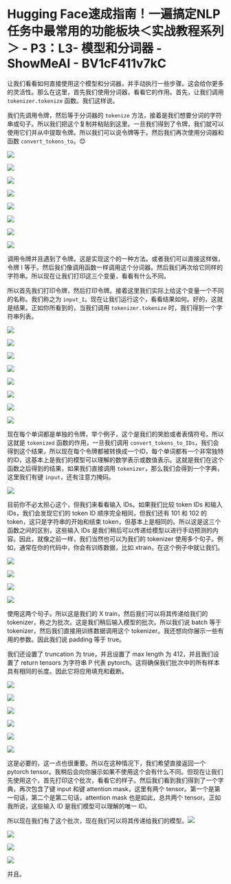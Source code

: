# Hugging Face速成指南！一遍搞定NLP任务中最常用的功能板块＜实战教程系列＞ - P3：L3- 模型和分词器 - ShowMeAI - BV1cF411v7kC

让我们看看如何直接使用这个模型和分词器，并手动执行一些步骤。这会给你更多的灵活性。那么在这里，首先我们使用分词器，看看它的作用。首先，让我们调用 `tokenizer.tokenize` 函数。我们这样说。

我们先调用令牌，然后等于分词器的 `tokenize` 方法，接着是我们想要分词的字符串或句子。所以我们把这个复制并粘贴到这里。一旦我们得到了令牌，我们就可以使用它们并从中提取令牌。所以我们可以说令牌等于。然后我们再次使用分词器和函数 `convert_tokens_to`。😊

![](img/4e0ddcb38791825272bb7f961349fc05_1.png)

![](img/4e0ddcb38791825272bb7f961349fc05_2.png)

![](img/4e0ddcb38791825272bb7f961349fc05_3.png)

![](img/4e0ddcb38791825272bb7f961349fc05_4.png)

![](img/4e0ddcb38791825272bb7f961349fc05_5.png)

![](img/4e0ddcb38791825272bb7f961349fc05_6.png)

![](img/4e0ddcb38791825272bb7f961349fc05_7.png)

![](img/4e0ddcb38791825272bb7f961349fc05_8.png)

调用令牌并且遇到了令牌。这是实现这个的一种方法。或者我们可以直接这样做，令牌 I 等于。然后我们像调用函数一样调用这个分词器。然后我们再次给它同样的字符串。所以现在让我们打印这三个变量，看看有什么不同。

所以首先我们打印令牌，然后打印令牌。接着这里我们实际上给这个变量一个不同的名称。我们称之为 `input_I`。现在让我们运行这个，看看结果如何。好的，这就是结果。正如你所看到的，当我们调用 `tokenizer.tokenize` 时，我们得到一个字符串列表。

![](img/4e0ddcb38791825272bb7f961349fc05_10.png)

![](img/4e0ddcb38791825272bb7f961349fc05_11.png)

![](img/4e0ddcb38791825272bb7f961349fc05_12.png)

![](img/4e0ddcb38791825272bb7f961349fc05_13.png)

![](img/4e0ddcb38791825272bb7f961349fc05_14.png)

![](img/4e0ddcb38791825272bb7f961349fc05_15.png)

![](img/4e0ddcb38791825272bb7f961349fc05_16.png)

![](img/4e0ddcb38791825272bb7f961349fc05_17.png)

现在每个单词都是单独的令牌，举个例子，这个是我们的笑脸或者表情符号。所以这就是 `tokenized` 函数的作用，一旦我们调用 `convert_tokens_to_IDs`，我们会得到这个结果，所以现在每个令牌都被转换成一个ID，每个单词都有一个非常独特的ID，这基本上是我们的模型可以理解的数学表示或数值表示。这就是我们在这个函数之后得到的结果，如果我们直接调用 `tokenizer`，那么我们会得到一个字典，这里我们有键 `input`，还有注意力掩码。

![](img/4e0ddcb38791825272bb7f961349fc05_19.png)

目前你不必太担心这个，但我们来看看输入 IDs。如果我们比较 token IDs 和输入 IDs，我们会发现它们的 token ID 顺序完全相同，但我们还有 101 和 102 的 token，这只是字符串的开始和结束 token，但基本上是相同的。所以这是这三个函数之间的区别，这些输入 IDs 是我们稍后可以传递给模型以进行手动预测的内容。因此，就像之前一样，我们当然也可以为我们的 tokenizer 使用多个句子。例如，通常在你的代码中，你会有训练数据，比如 xtrain，在这个例子中就让我们。

![](img/4e0ddcb38791825272bb7f961349fc05_21.png)

![](img/4e0ddcb38791825272bb7f961349fc05_22.png)

![](img/4e0ddcb38791825272bb7f961349fc05_23.png)

![](img/4e0ddcb38791825272bb7f961349fc05_24.png)

使用这两个句子。所以这是我们的 X train，然后我们可以将其传递给我们的 tokenizer，称之为批次。这是我们稍后输入模型的批次。所以我们说 batch 等于 tokenizer，然后我们直接用训练数据调用这个 tokenizer。我还想向你展示一些有用的参数。因此我们说 padding 等于 true。

我们还设置了 truncation 为 true，并且设置了 max length 为 412，并且我们设置了 return tensors 为字符串 P 代表 pytorch。这将确保我们批次中的所有样本具有相同的长度。因此它将应用填充和截断。

![](img/4e0ddcb38791825272bb7f961349fc05_26.png)

![](img/4e0ddcb38791825272bb7f961349fc05_27.png)

![](img/4e0ddcb38791825272bb7f961349fc05_28.png)

![](img/4e0ddcb38791825272bb7f961349fc05_29.png)

![](img/4e0ddcb38791825272bb7f961349fc05_30.png)

![](img/4e0ddcb38791825272bb7f961349fc05_31.png)

这是必要的，这一点也很重要。所以在这种情况下，我们希望直接返回一个 pytorch tensor。我稍后会向你展示如果不使用这个会有什么不同。但现在让我们先使用这个，首先打印这个批次，看看它的样子。然后我们看到我们得到了一个字典，再次包含了键 input 和键 attention mask，这里有两个 tensor。第一个是第一句话，第二个是第二句话，attention mask 也是如此，总共两个 tensor。正如我所说，这些输入 ID 是我们模型可以理解的唯一 ID。

所以现在我们有了这个批次，现在我们可以将其传递给我们的模型。![](img/4e0ddcb38791825272bb7f961349fc05_33.png)

![](img/4e0ddcb38791825272bb7f961349fc05_34.png)

![](img/4e0ddcb38791825272bb7f961349fc05_35.png)

![](img/4e0ddcb38791825272bb7f961349fc05_36.png)

并且。
